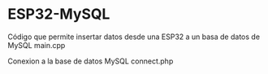 # ESP32-MySQL

Código que permite insertar datos desde una ESP32 a un basa de datos de MySQL main.cpp

Conexion a la base de datos MySQL connect.php
